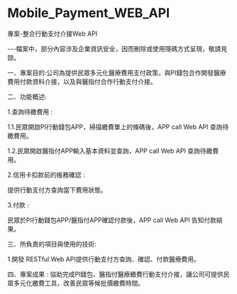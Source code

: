 # Mobile_Payment_WEB_API
專案-整合行動支付介接Web API

---檔案中，部分內容涉及企業資訊安全，因而刪除或使用隱碼方式呈現，敬請見諒。

一、專案目的:公司為提供民眾多元化醫療費用支付政策，與PI錢包合作開發醫療費用付款資料介接，以及與醫指付合作行動支付介接。

二、功能概述:

1.查詢待繳費用 : 
  
  1.1.民眾開啟PI行動錢包APP，掃描繳費單上的條碼後，APP call Web API 查詢待繳費用。
  
  1.2.民眾開啟醫指付APP輸入基本資料並查詢，APP call Web API 查詢待繳費用。 

2.信用卡扣款前的帳務確認 : 
  
  提供行動支付方查詢當下費用狀態。
  
3.付款 :

  民眾於PI行動錢包APP/醫指付APP確認付款後，APP call Web API 告知付款結果。
  
三、所負責的項目與使用的技術:

1.開發 RESTful Web API提供行動支付方查詢、確認、付款醫療費用。

四、專案成果 : 協助完成PI錢包、醫指付醫療繳費行動支付介接，讓公司可提供民眾多元化繳費工具，改善民眾等候批價繳費時間。
